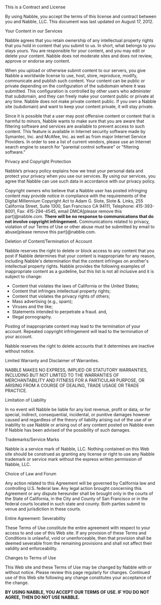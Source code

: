 This is a Contract and License

By using Nabble, you accept the terms of this license and contract between you and Nabble, LLC. This document was last updated on August 17, 2012.

Your Content in our Services

Nabble agrees that you retain ownership of any intellectual property rights that you hold in content that you submit to us. In short, what belongs to you stays yours. You are responsible for your content, and you may edit or delete your content. Nabble does not moderate sites and does not review, approve or endorse any content.

When you upload or otherwise submit content to our servers, you give Nabble a worldwide license to use, host, store, reproduce, modify, communicate and publish such content. Your content can be public or private depending on the configuration of the subdomain where it was submitted. This configuration is controlled by other users who administer that subdomain, and they can freely make your content public or private at any time. Nabble does not make private content public. If you own a Nabble site (subdomain) and want to keep your content private, it will stay private.

Since it is possible that a user may post offensive content or content that is harmful to minors, Nabble wants to make sure that you are aware that filtering software and services are available to prevent access to such content. This feature is available in Internet security software made by Symantec, Inc. and McAfee, Inc. as well as from major Internet Service Providers. In order to see a list of current vendors, please use an Internet search engine to search for "parental control software" or "filtering software."

Privacy and Copyright Protection

Nabble’s privacy policy explains how we treat your personal data and protect your privacy when you use our services. By using our services, you agree that Nabble can use such data in accordance with our privacy policy.

Copyright owners who believe that a Nabble user has posted infringing content may provide notice in compliance with the requirements of the Digital Millennium Copyright Act to Adam G. Slote, Slote &. Links, 255 California Street, Suite 1300, San Francisco CA 94111, Telephone: 415-393-8001, Fax: 415-294-4545, email DMCA\[please remove this part\]@nabble.com. **There will be no response to communications that do not involve copyright infringement.** Communications related to privacy, violation of our Terms of Use or other abuse must be submitted by email to abuse\[please remove this part\]@nabble.com.

Deletion of Content/Termination of Account

Nabble reserves the right to delete or block access to any content that you post if Nabble determines that your content is inappropriate for any reason, including Nabble's determination that the content infringes on another's intellectual property rights. Nabble provides the following examples of inappropriate content as a guideline, but this list is not all inclusive and it is subject to change:

*   Content that violates the laws of California or the United States;
*   Content that infringes intellectual property rights;
*   Content that violates the privacy rights of others;
*   Mass advertising (e.g., spam);
*   Viruses and the like;
*   Statements intended to perpetrate a fraud. and,
*   Illegal pornography.

Posting of inappropriate content may lead to the termination of your account. Repeated copyright infringement will lead to the termination of your account.

Nabble reserves the right to delete accounts that it determines are inactive without notice.

Limited Warranty and Disclaimer of Warranties.

NABBLE MAKES NO EXPRESS, IMPLIED OR STATUTORY WARRANTIES, INCLUDING BUT NOT LIMITED TO THE WARRANTIES OF MERCHANTABILITY AND FITNESS FOR A PARTICULAR PURPOSE, OR ARISING FROM A COURSE OF DEALING, TRADE USAGE OR TRADE PRACTICE.

Limitation of Liability

In no event will Nabble be liable for any lost revenue, profit or data, or for special, indirect, consequential, incidental, or punitive damages however caused and regardless of the theory of liability arising out of the use of or inability to use Nabble or arising out of any content posted on Nabble even if Nabble has been advised of the possibility of such damages.

Trademarks/Service Marks

Nabble is a service mark of Nabble, LLC. Nothing contained on this Web site should be construed as granting any license or right to use any Nabble trademark or service mark without the express written permission of Nabble, LLC.

Choice of Law and Forum

Any action related to this Agreement will be governed by California law and controlling U.S. federal law. Any legal action brought concerning this Agreement or any dispute hereunder shall be brought only in the courts of the State of California, in the City and County of San Francisco or in the federal courts located in such state and county. Both parties submit to venue and jurisdiction in these courts.

Entire Agreement: Severability

These Terms of Use constitute the entire agreement with respect to your access to and use of this Web site. If any provision of these Terms and Conditions is unlawful, void or unenforceable, then that provision shall be deemed severable from the remaining provisions and shall not affect their validity and enforceability.

Changes to Terms of Use

This Web site and these Terms of Use may be changed by Nabble with or without notice. Please review this page regularly for changes. Continued use of this Web site following any change constitutes your acceptance of the change.

**BY USING NABBLE, YOU ACCEPT OUR TERMS OF USE. IF YOU DO NOT AGREE, THEN DO NOT USE NABBLE.**